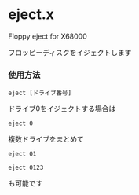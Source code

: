 # eject.x
Floppy eject for X68000

フロッピーディスクをイジェクトします

### 使用方法

```
eject [ドライブ番号]
```
ドライブ0をイジェクトする場合は
```
eject 0
```
複数ドライブをまとめて
```
eject 01
```
```
eject 0123
```
も可能です
